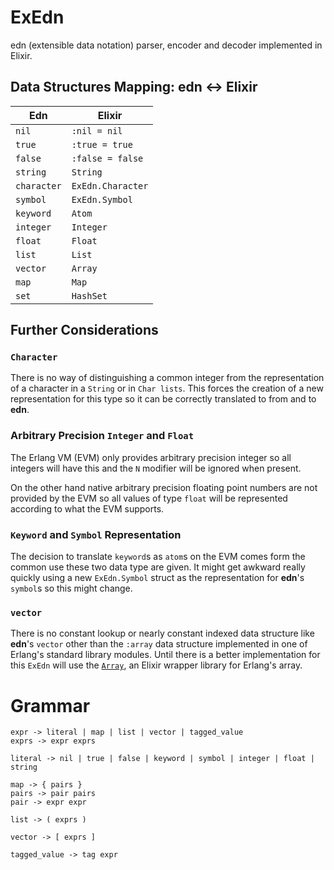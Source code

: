ExEdn
=====

edn (extensible data notation) parser, encoder and decoder implemented in Elixir.

## Data Structures Mapping: **edn** <-> **Elixir**

|  Edn | Elixir   |
|---|---|
| `nil`      | `:nil = nil` |
| `true`   | `:true = true` |
| `false`  | `:false = false` |
| `string` | `String` |
| `character` | `ExEdn.Character` |
| `symbol`  | `ExEdn.Symbol` |
| `keyword`  | `Atom` |
| `integer`  | `Integer` |
| `float`  | `Float` |
| `list`  | `List`  |
| `vector`  | `Array`  |
| `map`  | `Map` |
| `set`  | `HashSet` |

## Further Considerations

### `Character`

There is no way of distinguishing a common integer from the representation of a character in a `String` or in `Char lists`. This forces the creation of a new representation for this type so it can be correctly translated to from and to **edn**.

### Arbitrary Precision `Integer` and `Float`

The Erlang VM (EVM) only provides arbitrary precision integer so all integers will have this and the `N` modifier will be ignored when present.

On the other hand native arbitrary precision floating point numbers are not provided by the EVM so all values of type `float` will be represented according to what the EVM supports.

### `Keyword` and `Symbol` Representation

The decision to translate `keyword`s as `atom`s on the EVM comes form the common use these two data type are given. It might get awkward really quickly using a new `ExEdn.Symbol` struct as the representation for **edn**'s `symbol`s so this might change.

### `vector`

There is no constant lookup or nearly constant indexed data structure like **edn**'s `vector` other than the `:array` data structure implemented in one of Erlang's standard library modules. Until there is a better implementation for this `ExEdn` will use the [`Array`](https://github.com/takscape/elixir-array), an Elixir wrapper library for Erlang's array.

Grammar
=======

```
expr -> literal | map | list | vector | tagged_value
exprs -> expr exprs

literal -> nil | true | false | keyword | symbol | integer | float | string

map -> { pairs }
pairs -> pair pairs
pair -> expr expr

list -> ( exprs )

vector -> [ exprs ]

tagged_value -> tag expr
```